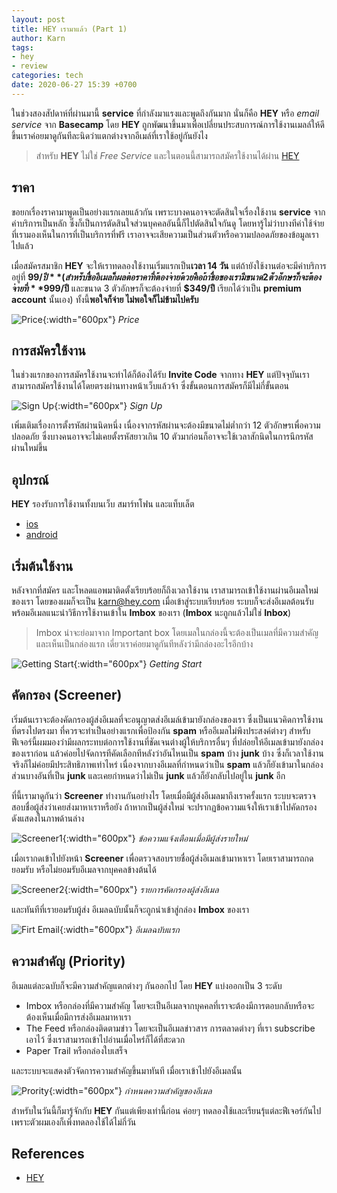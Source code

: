 ```yaml
---
layout: post
title: HEY เรามาแล้ว (Part 1)
author: Karn
tags:
- hey
- review
categories: tech
date: 2020-06-27 15:39 +0700
---
```

ในช่วงสองสัปดาห์ที่ผ่านมานี้ **service** ที่กำลังมาแรงและพูดถึงกันมาก นั่นก็คือ **HEY** หรือ *email service* จาก **Basecamp** โดย **HEY** ถูกพัฒนาขึ้นมาเพื่อเปลี่ยนประสบการณ์การใช้งานเมลล์ให้ดีขึ้น<!--more-->เราค่อยมาดูกันทีละนิดว่าแตกต่างจากอีเมล์ที่เราใช้อยู่กันยังไง

> สำหรับ **HEY** ไม่ใช่ *Free Service* และในตอนนี้สามารถสมัครใช้งานได้ผ่าน [HEY](https://app.hey.com/sign_up/welcome)

## ราคา
ขอยกเรื่องราคามาพูดเป็นอย่างแรกเลยแล้วกัน เพราะบางคนอาจจะตัดสินใจเรื่องใช้งาน **service** จากค่าบริการเป็นหลัก
ซึ่งก็เป็นการตัดสินใจส่วนบุคคลอันนี้ก็ไปตัดสินใจกันดู โดยหารู้ไม่ว่าบางทีค่าใช้จ่ายที่เรามองเห็นในการที่เป็นบริการที่ฟรี เราอาจจะเสียความเป็นส่วนตัวหรือความปลอดภัยของข้อมูลเราไปแล้ว

เมื่อสมัครสมาชิก **HEY** จะให้เราทดลองใช้งานเริ่มแรกเป็น**เวลา 14 วัน** แต่ถ้ายังใช้งานต่อจะมีค่าบริการอยู่ที่ **$99/ปี** (สำหรับชื่ออีเมลก็ผลต่อราคาที่ต้องจ่ายด้วย คือ ถ้าชื่อของเรามีขนาด 2 ตัวอักษรก็จะต้องจ่ายที่ **$999/ปี** และขนาด 3 ตัวอักษรก็จะต้องจ่ายที่ **$349/ปี** เรียกได้ว่าเป็น **premium account** นั้นเอง) ทั้งนี้**พอใจก็จ่าย ไม่พอใจก็ไม่ข้ามไปครับ**

![Price](/assets/images/posts/2020/hey-เรามาแล้ว/price.png){:width="600px"}
*Price*

## การสมัครใช้งาน
ในช่วงแรกของการสมัครใช้งานจะทำได้ก็ต้องได้รับ **Invite Code** จากทาง **HEY** แต่ปัจจุบันเราสามารถสมัครใช้งานได้โดยตรงผ่านทางหน้าเว็บแล้วจ้า ซึ่งขั้นตอนการสมัครก็มีไม่กี่ขั้นตอน

![Sign Up](/assets/images/posts/2020/hey-เรามาแล้ว/sign_up.png){:width="600px"}
*Sign Up*

เพิ่มเติมเรื่องการตั้งรหัสผ่านนิดหนึ่ง เนื่องจากรหัสผ่านจะต้องมีขนาดไม่ต่ำกว่า 12 ตัวอักษรเพื่อความปลอดภัย ซึ่งบางคนอาจจะไม่เคยตั้งรหัสยาวเกิน 10 ตัวมาก่อนก็อาจจะใช้เวลาสักนิดในการนึกรหัสผ่านใหม่ขึ้น

## อุปกรณ์
**HEY** รองรับการใช้งานทั้งบนเว็บ สมาร์ทโฟน และแท็บเล็ต
- [ios](https://apps.apple.com/de/app/hey-email/id1506603805)
- [android](https://play.google.com/store/apps/details?id=com.basecamp.hey&hl=en_US)

## เริ่มต้นใช้งาน
หลังจากที่สมัคร และโหลดแอพมาติดตั้งเรียบร้อยก็ถึงเวลาใช้งาน เราสามารถเข้าใช้งานผ่านอีเมลใหม่ของเรา โดยของผมก็จะเป็น [karn@hey.com](mailto:karn@hey.com) เมื่อเข้าสู่ระบบเรียบร้อย ระบบก็จะส่งอีเมลต้อนรับ พร้อมอีเมลแนะนำวิธีการใช้งานเข้าใน **Imbox** ของเรา (**Imbox** นะถูกแล้วไม่ใช่ **Inbox**)

> Imbox น่าจะย่อมาจาก Important box โดยเมลในกล่องนี้จะต้องเป็นเมลที่มีความสำคัญ และเห็นเป็นกล่องแรก เดี่ยวเราค่อยมาดูกันทีหลังว่ามีกล่องอะไรอีกบ้าง

![Getting Start](/assets/images/posts/2020/hey-เรามาแล้ว/getting_start.png){:width="600px"}
*Getting Start*

## คัดกรอง (Screener)
เริ่มต้นเราจะต้องคัดกรองผู้ส่งอีเมลที่จะอนุญาตส่งอีเมล์เข้ามายังกล่องของเรา ซึ่งเป็นแนวคิดการใช้งานที่ตรงไปตรงมา ที่ควรจะทำเป็นอย่างแรกเพื่อป้องกัน **spam** หรืออีเมลไม่พึงประสงค์ต่างๆ สำหรับฟีเจอร์นี้ผมมองว่ามีผลกระทบต่อการใช้งานที่ชัดเจนต่างผู้ให้บริการอื่นๆ ที่ปล่อยให้อีเมลเข้ามายังกล่องของเราก่อน แล้วค่อยไปจัดการทีคัดเลือกทีหลังว่าอันไหนเป็น **spam** บ้าง **junk** บ้าง ซึ่งก็เวลาใช้งานจริงก็ไม่ค่อยมีประสิทธิภาพเท่าไหร่ เนื่องจากบางอีเมลที่กำหนดว่าเป็น **spam** แล้วก็ยังเข้ามาในกล่อง ส่วนบางอันที่เป็น **junk** และเคยกำหนดว่าไม่เป็น **junk** แล้วก็ยังกลับไปอยู่ใน **junk** อีก

ที่นี้เรามาดูกันว่า **Screener** ทำงานกันอย่างไร โดยเมื่อมีผู้ส่งอีเมลมาถึงเราครั้งแรก ระบบจะตรวจสอบชื่อผู้ส่งว่าเคยส่งมาหาเราหรือยัง ถ้าหากเป็นผู้ส่งใหม่ จะปรากฏข้อความแจ้งให้เราเข้าไปคัดกรอง ดังแสดงในภาพด้านล่าง

![Screener1](/assets/images/posts/2020/hey-เรามาแล้ว/screener_1.png){:width="600px"}
*ข้อความแจ้งเตือนเมื่อมีผู้ส่งรายใหม่*

เมื่อเรากดเข้าไปยังหน้า **Screener** เพื่อตรวจสอบรายชื่อผู้ส่งอีเมลเข้ามาหาเรา โดยเราสามารถกดยอมรับ หรือไม่ยอมรับอีเมลจากบุคคลข้างต้นได้ 

![Screener2](/assets/images/posts/2020/hey-เรามาแล้ว/screener_2.png){:width="600px"}
*รายการคัดกรองผู้ส่งอีเมล*

และทันทีที่เรายอมรับผู้ส่ง อีเมลฉบับนั้นก็จะถูกนำเข้าสู่กล่อง **Imbox** ของเรา

![Firt Email](/assets/images/posts/2020/hey-เรามาแล้ว/first_email.png){:width="600px"}
*อีเมลฉบับแรก*

## ความสำคัญ (Priority)
อีเมลแต่ละฉบับก็จะมีความสำคัญแตกต่างๆ กันออกไป โดย **HEY** แบ่งออกเป็น 3 ระดับ
- Imbox หรือกล่องที่มีความสำคัญ โดยจะเป็นอีเมลจากบุคคลที่เราจะต้องมีการตอบกลับหรือจะต้องเห็นเมื่อมีการส่งอีเมลมาหาเรา
- The Feed หรือกล่องติดตามข่าว โดยจะเป็นอีเมลข่าวสาร การตลาดต่างๆ ที่เรา subscribe เอาไว้ ซึ่งเราสามารถเข้าไปอ่านเมื่อไหร่ก็ได้ที่สะดวก
- Paper Trail หรือกล่องใบเสร็จ

และระบบจะแสดงตัวจัดการความสำคัญขึ้นมาทันที เมื่อเราเข้าไปยังอีเมลนั้น

![Prority](/assets/images/posts/2020/hey-เรามาแล้ว/priority.png){:width="600px"}
*กำหนดความสำคัญของอีเมล*

สำหรับในวันนี้ก็มารู้จักกับ **HEY** กันแต่เพียงเท่านี้ก่อน ค่อยๆ ทดลองใช้และเรียนรุ้แต่ละฟีเจอร์กันไป เพราะตัวผมเองก็เพิ่งทดลองใช้ได้ไม่กี่วัน

## References
- [HEY](https://hey.com)
